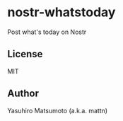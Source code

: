 # nostr-whatstoday

Post what's today on Nostr

## License

MIT

## Author

Yasuhiro Matsumoto (a.k.a. mattn)
